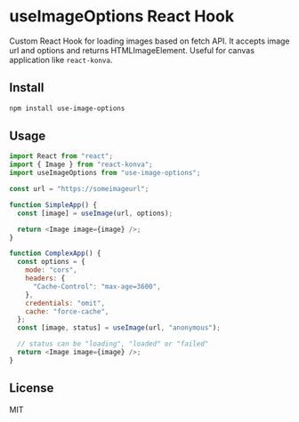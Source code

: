 # useImageOptions React Hook

Custom React Hook for loading images based on fetch API. It accepts image url and options and returns HTMLImageElement.
Useful for canvas application like `react-konva`.

## Install

```bash
npm install use-image-options
```

## Usage

```js
import React from "react";
import { Image } from "react-konva";
import useImageOptions from "use-image-options";

const url = "https://someimageurl";

function SimpleApp() {
  const [image] = useImage(url, options);

  return <Image image={image} />;
}

function ComplexApp() {
  const options = {
    mode: "cors",
    headers: {
      "Cache-Control": "max-age=3600",
    },
    credentials: "omit",
    cache: "force-cache",
  };
  const [image, status] = useImage(url, "anonymous");

  // status can be "loading", "loaded" or "failed"
  return <Image image={image} />;
}
```

## License

MIT
